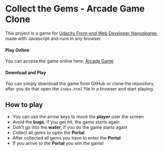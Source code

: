 Collect the Gems - Arcade Game Clone
===============================

This project is a game for [Udacity Front-end Web Developer Nanodegree](https://www.udacity.com/course/front-end-web-developer-nanodegree--nd001/?gclid=Cj0KEQjw-ezKBRCGwqyK0rHzmvkBEiQAu-_-LE25r8Vqslp7w6fvH_tISPwEJ-s0mLjGDovQYWY6QJkaAhKP8P8HAQ), made with Javascript and runs in any browser.

#### Play Online
You can access the game online here: [Arcade Game](https://louisberns.github.io/arcade-game/)

#### Download and Play
You can simply download the game from GitHub or clone the repository, after you do that open the `index.html` file in a browser and start playing.

## How to play
- You can use the arrow keys to move the **player** over the screen
- Avoid the **bugs**, if you get hit, the game starts again
- Don't go into the **water**, if you do the game starts again
- Collect all gems to open the **Portal**
- After collected all gems you have to enter the **Portal**
- If you arrive to the **Portal** you win the game!
